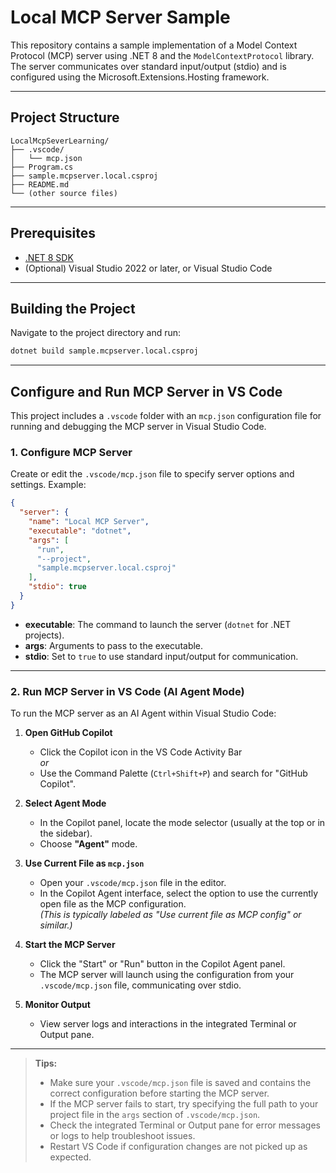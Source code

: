 # Local MCP Server Sample

This repository contains a sample implementation of a Model Context Protocol (MCP) server using .NET 8 and the `ModelContextProtocol` library. The server communicates over standard input/output (stdio) and is configured using the Microsoft.Extensions.Hosting framework.

---

## Project Structure

```
LocalMcpSeverLearning/
├── .vscode/
│   └── mcp.json
├── Program.cs
├── sample.mcpserver.local.csproj
├── README.md
└── (other source files)
```

---

## Prerequisites

- [.NET 8 SDK](https://dotnet.microsoft.com/download/dotnet/8.0)
- (Optional) Visual Studio 2022 or later, or Visual Studio Code

---

## Building the Project

Navigate to the project directory and run:

```sh
dotnet build sample.mcpserver.local.csproj
```

---

## Configure and Run MCP Server in VS Code

This project includes a `.vscode` folder with an `mcp.json` configuration file for running and debugging the MCP server in Visual Studio Code.

### 1. Configure MCP Server

Create or edit the `.vscode/mcp.json` file to specify server options and settings. Example:

```json
{
  "server": {
    "name": "Local MCP Server",
    "executable": "dotnet",
    "args": [
      "run",
      "--project",
      "sample.mcpserver.local.csproj"
    ],
    "stdio": true
  }
}
```

- **executable**: The command to launch the server (`dotnet` for .NET projects).
- **args**: Arguments to pass to the executable.
- **stdio**: Set to `true` to use standard input/output for communication.

---

### 2. Run MCP Server in VS Code (AI Agent Mode)

To run the MCP server as an AI Agent within Visual Studio Code:

1. **Open GitHub Copilot**  
   - Click the Copilot icon in the VS Code Activity Bar  
     *or*  
   - Use the Command Palette (`Ctrl+Shift+P`) and search for "GitHub Copilot".

2. **Select Agent Mode**  
   - In the Copilot panel, locate the mode selector (usually at the top or in the sidebar).
   - Choose **"Agent"** mode.

3. **Use Current File as `mcp.json`**  
   - Open your `.vscode/mcp.json` file in the editor.
   - In the Copilot Agent interface, select the option to use the currently open file as the MCP configuration.  
     *(This is typically labeled as "Use current file as MCP config" or similar.)*

4. **Start the MCP Server**  
   - Click the "Start" or "Run" button in the Copilot Agent panel.
   - The MCP server will launch using the configuration from your `.vscode/mcp.json` file, communicating over stdio.

5. **Monitor Output**  
   - View server logs and interactions in the integrated Terminal or Output pane.

---

> **Tips:**  
> - Make sure your `.vscode/mcp.json` file is saved and contains the correct configuration before starting the MCP server.
> - If the MCP server fails to start, try specifying the full path to your project file in the `args` section of `.vscode/mcp.json`.
> - Check the integrated Terminal or Output pane for error messages or logs to help troubleshoot issues.
> - Restart VS Code if configuration changes are not picked up as expected.




